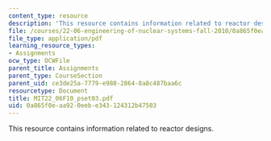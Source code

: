 ```yaml
---
content_type: resource
description: 'This resource contains information related to reactor designs. '
file: /courses/22-06-engineering-of-nuclear-systems-fall-2010/0a865f0eaa920eebe343124312b47503_MIT22_06F10_pset03.pdf
file_type: application/pdf
learning_resource_types:
- Assignments
ocw_type: OCWFile
parent_title: Assignments
parent_type: CourseSection
parent_uid: ce3de25a-7779-e980-2864-8a8c487baa6c
resourcetype: Document
title: MIT22_06F10_pset03.pdf
uid: 0a865f0e-aa92-0eeb-e343-124312b47503
---
```

This resource contains information related to reactor designs. 

